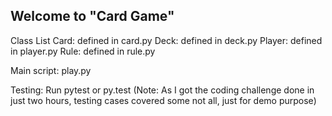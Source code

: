 ## Welcome to "Card Game"

Class List
Card:   defined in card.py
Deck:   defined in deck.py
Player: defined in player.py
Rule:   defined in rule.py

Main script: play.py

Testing:
Run pytest or py.test
(Note: As I got the coding challenge done in just two hours, testing cases covered some not all,  just for demo purpose) 
